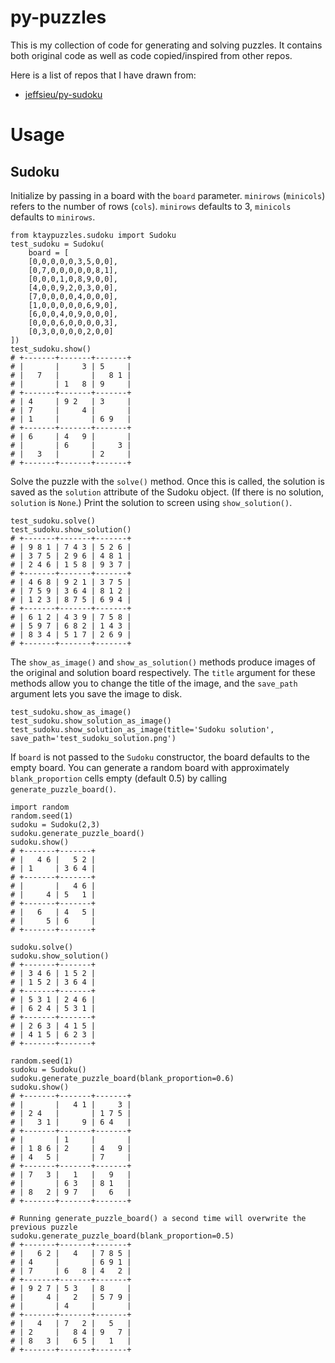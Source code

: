 # py-puzzles

This is my collection of code for generating and solving puzzles. It contains both original code as well as code copied/inspired from other repos.

Here is a list of repos that I have drawn from:
- [jeffsieu/py-sudoku](https://github.com/jeffsieu/py-sudoku)

# Usage

## Sudoku

Initialize by passing in a board with the `board` parameter. `minirows` (`minicols`) refers to the number of rows (`cols`). `minirows` defaults to 3, `minicols` defaults to `minirows`.

```
from ktaypuzzles.sudoku import Sudoku
test_sudoku = Sudoku(
    board = [
    [0,0,0,0,0,3,5,0,0],
    [0,7,0,0,0,0,0,8,1],
    [0,0,0,1,0,8,9,0,0],
    [4,0,0,9,2,0,3,0,0],
    [7,0,0,0,0,4,0,0,0],
    [1,0,0,0,0,0,6,9,0],
    [6,0,0,4,0,9,0,0,0],
    [0,0,0,6,0,0,0,0,3],
    [0,3,0,0,0,0,2,0,0]
])
test_sudoku.show()
# +-------+-------+-------+
# |       |     3 | 5     |
# |   7   |       |   8 1 |
# |       | 1   8 | 9     |
# +-------+-------+-------+
# | 4     | 9 2   | 3     |
# | 7     |     4 |       |
# | 1     |       | 6 9   |
# +-------+-------+-------+
# | 6     | 4   9 |       |
# |       | 6     |     3 |
# |   3   |       | 2     |
# +-------+-------+-------+
```
Solve the puzzle with the `solve()` method. Once this is called, the solution is saved as the
`solution` attribute of the Sudoku object. (If there is no solution, `solution` is `None`.) Print the solution to screen using `show_solution()`.
```
test_sudoku.solve()
test_sudoku.show_solution()
# +-------+-------+-------+
# | 9 8 1 | 7 4 3 | 5 2 6 |
# | 3 7 5 | 2 9 6 | 4 8 1 |
# | 2 4 6 | 1 5 8 | 9 3 7 |
# +-------+-------+-------+
# | 4 6 8 | 9 2 1 | 3 7 5 |
# | 7 5 9 | 3 6 4 | 8 1 2 |
# | 1 2 3 | 8 7 5 | 6 9 4 |
# +-------+-------+-------+
# | 6 1 2 | 4 3 9 | 7 5 8 |
# | 5 9 7 | 6 8 2 | 1 4 3 |
# | 8 3 4 | 5 1 7 | 2 6 9 |
# +-------+-------+-------+
```

The `show_as_image()` and `show_as_solution()` methods produce images of the original and solution board respectively. The `title` argument for these methods allow you to change the title of the image, and the `save_path` argument lets you save the image to disk.
```
test_sudoku.show_as_image()
test_sudoku.show_solution_as_image()
test_sudoku.show_solution_as_image(title='Sudoku solution', save_path='test_sudoku_solution.png')
```

If `board` is not passed to the `Sudoku` constructor, the board defaults to the empty board. You can generate a random board with approximately `blank_proportion` cells empty (default 0.5) by calling `generate_puzzle_board()`.
```
import random
random.seed(1)
sudoku = Sudoku(2,3)
sudoku.generate_puzzle_board()
sudoku.show()
# +-------+-------+
# |   4 6 |   5 2 |
# | 1     | 3 6 4 |
# +-------+-------+
# |       |   4 6 |
# |     4 | 5   1 |
# +-------+-------+
# |   6   | 4   5 |
# |     5 | 6     |
# +-------+-------+

sudoku.solve()
sudoku.show_solution()
# +-------+-------+
# | 3 4 6 | 1 5 2 |
# | 1 5 2 | 3 6 4 |
# +-------+-------+
# | 5 3 1 | 2 4 6 |
# | 6 2 4 | 5 3 1 |
# +-------+-------+
# | 2 6 3 | 4 1 5 |
# | 4 1 5 | 6 2 3 |
# +-------+-------+

random.seed(1)
sudoku = Sudoku()
sudoku.generate_puzzle_board(blank_proportion=0.6)
sudoku.show()
# +-------+-------+-------+
# |       |   4 1 |     3 |
# | 2 4   |       | 1 7 5 |
# |   3 1 |     9 | 6 4   |
# +-------+-------+-------+
# |       | 1     |       |
# | 1 8 6 | 2     | 4   9 |
# | 4   5 |       | 7     |
# +-------+-------+-------+
# | 7   3 |   1   |   9   |
# |       | 6 3   | 8 1   |
# | 8   2 | 9 7   |   6   |
# +-------+-------+-------+

# Running generate_puzzle_board() a second time will overwrite the previous puzzle
sudoku.generate_puzzle_board(blank_proportion=0.5)
# +-------+-------+-------+
# |   6 2 |   4   | 7 8 5 |
# | 4     |       | 6 9 1 |
# | 7     | 6   8 | 4   2 |
# +-------+-------+-------+
# | 9 2 7 | 5 3   | 8     |
# |     4 |   2   | 5 7 9 |
# |       | 4     |       |
# +-------+-------+-------+
# |   4   | 7   2 |   5   |
# | 2     |   8 4 | 9   7 |
# | 8   3 |   6 5 |   1   |
# +-------+-------+-------+
```